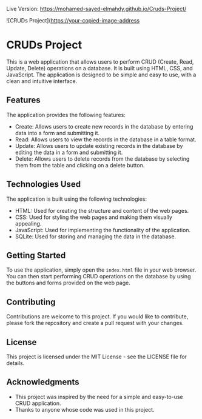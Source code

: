 Live Version: https://mohamed-sayed-elmahdy.github.io/Cruds-Project/

![CRUDs Project]([https://your-copied-image-address](https://raw.githubusercontent.com/mohamed-sayed-elmahdy/Cruds-Project/master/Screen%20shot%20for%20the%20application/Cruds%20Project.png)

# CRUDs Project

This is a web application that allows users to perform CRUD (Create, Read, Update, Delete) operations on a database. It is built using HTML, CSS, and JavaScript. The application is designed to be simple and easy to use, with a clean and intuitive interface.

## Features

The application provides the following features:

- Create: Allows users to create new records in the database by entering data into a form and submitting it.
- Read: Allows users to view the records in the database in a table format.
- Update: Allows users to update existing records in the database by editing the data in a form and submitting it.
- Delete: Allows users to delete records from the database by selecting them from the table and clicking on a delete button.

## Technologies Used

The application is built using the following technologies:

- HTML: Used for creating the structure and content of the web pages.
- CSS: Used for styling the web pages and making them visually appealing.
- JavaScript: Used for implementing the functionality of the application.
- SQLite: Used for storing and managing the data in the database.

## Getting Started

To use the application, simply open the `index.html` file in your web browser. You can then start performing CRUD operations on the database by using the buttons and forms provided on the web page.

## Contributing

Contributions are welcome to this project. If you would like to contribute, please fork the repository and create a pull request with your changes. 

## License

This project is licensed under the MIT License - see the LICENSE file for details.

## Acknowledgments

- This project was inspired by the need for a simple and easy-to-use CRUD application.
- Thanks to anyone whose code was used in this project.
